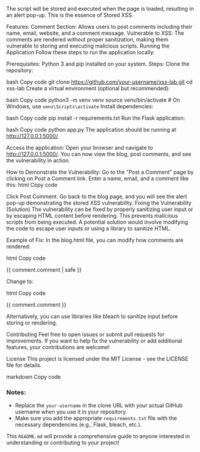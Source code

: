 The script will be stored and executed when the page is loaded, resulting in an alert pop-up. This is the essence of Stored XSS.

Features:
Comment Section: Allows users to post comments including their name, email, website, and a comment message.
Vulnerable to XSS: The comments are rendered without proper sanitization, making them vulnerable to storing and executing malicious scripts.
Running the Application
Follow these steps to run the application locally:

Prerequisites:
Python 3 and pip installed on your system.
Steps:
Clone the repository:

bash
Copy code
git clone https://github.com/your-username/xss-lab.git
cd xss-lab
Create a virtual environment (optional but recommended):

bash
Copy code
python3 -m venv venv
source venv/bin/activate  # On Windows, use `venv\Scripts\activate`
Install dependencies:

bash
Copy code
pip install -r requirements.txt
Run the Flask application:

bash
Copy code
python app.py
The application should be running at http://127.0.0.1:5000/.

Access the application: Open your browser and navigate to http://127.0.0.1:5000/. You can now view the blog, post comments, and see the vulnerability in action.

How to Demonstrate the Vulnerability:
Go to the "Post a Comment" page by clicking on Post a Comment link.
Enter a name, email, and a comment like this:
html
Copy code
<script>alert(1)</script>
Click Post Comment.
Go back to the blog page, and you will see the alert pop-up demonstrating the stored XSS vulnerability.
Fixing the Vulnerability (Solution)
The vulnerability can be fixed by properly sanitizing user input or by escaping HTML content before rendering. This prevents malicious scripts from being executed. A potential solution would involve modifying the code to escape user inputs or using a library to sanitize HTML.

Example of Fix:
In the blog.html file, you can modify how comments are rendered:

html
Copy code
<p>{{ comment.comment | safe }}</p>  <!-- This is vulnerable -->
Change to:

html
Copy code
<p>{{ comment.comment }}</p>  <!-- Proper sanitization required -->
Alternatively, you can use libraries like bleach to sanitize input before storing or rendering.

Contributing
Feel free to open issues or submit pull requests for improvements. If you want to help fix the vulnerability or add additional features, your contributions are welcome!

License
This project is licensed under the MIT License - see the LICENSE file for details.

markdown
Copy code

### Notes:
- Replace the `your-username` in the clone URL with your actual GitHub username when you use it in your repository.
- Make sure you add the appropriate `requirements.txt` file with the necessary dependencies (e.g., Flask, bleach, etc.).

This `README.md` will provide a comprehensive guide to anyone interested in understanding or contributing to your project!
